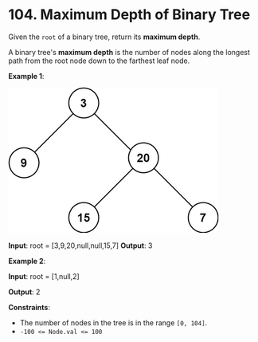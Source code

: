 
# 104. Maximum Depth of Binary Tree

Given the `root` of a binary tree, return its **maximum depth**.

A binary tree's **maximum depth** is the number of nodes along the longest path from the root node down to the farthest leaf node.

**Example 1**:

![ex1](./static/tmp-tree.jpg)

**Input**: root = [3,9,20,null,null,15,7]
**Output**: 3

**Example 2**:

**Input**: root = [1,null,2]

**Output**: 2

**Constraints**:

- The number of nodes in the tree is in the range `[0, 104]`.
- `-100 <= Node.val <= 100`
